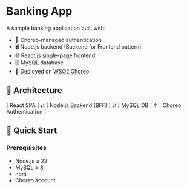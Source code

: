 # Banking App

A sample banking application built with:

- 🔐 Choreo-managed authentication  
- 🖥️ Node.js backend (Backend for Frontend pattern)  
- 🌐 React.js single-page frontend  
- 🗄️ MySQL database  
- 🚀 Deployed on [WSO2 Choreo](https://wso2.com/choreo/)

## 🧱 Architecture

[ React SPA ] ⇄ [ Node.js Backend (BFF) ] ⇄ [ MySQL DB ] ⇑ [ Choreo Authentication ]


## 🚀 Quick Start

### Prerequisites

- Node.js ≥ 22  
- MySQL ≥ 8  
- npm  
- Choreo account  


